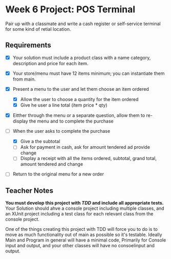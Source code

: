 # Week 6 Project: POS Terminal
Pair up with a classmate and write a cash register or self-service terminal for some kind of retial location.

## Requirements
- [x] Your solution must include a product class with a name category, description and price for each item.
- [x] Your store/menu must have 12 items minimum; you can instantiate them from main.
- [x] Present a menu to the user and let them choose an item ordered
	- [x] Allow the user to choose a quantity for the item ordered
	- [x] Give he user a line total (item price * qty)
- [x] Eitther through the menu or  a separate question, allow them to re-display the menu and to complete the purchase
- [ ] When the user asks to complete the purchase
	- [x] Give a the subtotal
	- [ ] Ask for payment in cash, ask for amount tendered ad provide change
	- [ ] Display a receipt with all the items ordered, subtotal, grand total, amount tendered and change
- [ ] Return to the original menu for a new order


## Teacher Notes
__You must develop this project with _TDD_ and include all appropriate tests.__ Your Solution should ahve a console project including multiple classes, and an XUnit project including a test class for each relevant class from the console project.

One of the things creating this project with TDD will force you to do is to move as much functionality out of main as possible so it's testable. Ideally Main and Program in general will have a minimal code, Primarily for Console input and output, and your other classes will have no consoelinput and output.

